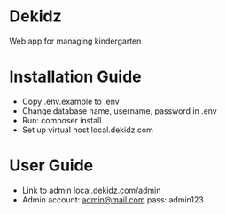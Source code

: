 # Dekidz
Web app for managing kindergarten

# Installation Guide
- Copy .env.example to .env
- Change database name, username, password in .env
- Run: composer install
- Set up virtual host local.dekidz.com

# User Guide
- Link to admin local.dekidz.com/admin
- Admin account: admin@mail.com pass: admin123
